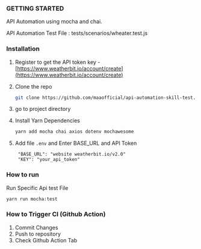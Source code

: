 ### GETTING STARTED
API Automation using mocha and chai.

API Automation Test File : tests/scenarios/wheater.test.js

### Installation
1. Register to get the API token key -  [https://www.weatherbit.io/account/create](https://www.weatherbit.io/account/create)
2. Clone the repo
   ```sh
   git clone https://github.com/maaofficial/api-automation-skill-test.git
   ```
3. go to project directory

4. Install Yarn Dependencies
   ```sh
   yarn add mocha chai axios dotenv mochawesome
   ```
5. Add file `.env` and Enter BASE_URL and API Token
   ```
    "BASE_URL": "website weatherbit.io/v2.0"
    "KEY": "your_api_token"
   ```

### How to run
Run Specific Api test File

  ```sh
  yarn run mocha:test
  ```


### How to Trigger CI (Github Action)
1. Commit Changes
2. Push to repository
3. Check Github Action Tab

